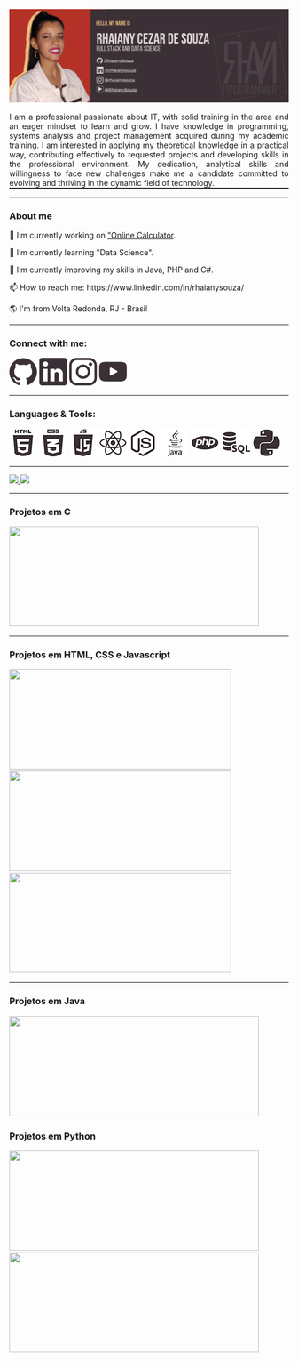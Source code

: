<!--
**RhaianySouza/RhaianySouza** is a ✨ _special_ ✨ repository because its `README.md` (this file) appears on your GitHub profile.

Here are some ideas to get you started:


-->
<div>
  <img src="IMAGE/RhaianySouza_Banner.png" alt="banner"/>
</div>

<p style="border-bottom: solid 3px #3A3035; text-align: justify;">
I am a professional passionate about IT, with solid training in the area and an eager mindset to learn and grow. I have knowledge in programming, systems analysis and project management acquired during my academic training. I am interested in applying my theoretical knowledge in a practical way, contributing effectively to requested projects and developing skills in the professional environment. My dedication, analytical skills and willingness to face new challenges make me a candidate committed to evolving and thriving in the dynamic field of technology.
</p><hr/>
<h3>About me</h3>
<p>🔭 I’m currently working on <a href="">"Online Calculator</a>.</p>
<p>🌱 I’m currently learning "Data Science".</p>
<p>🌱 I’m currently improving my skills in Java, PHP and C#.</p>
<p>📫 How to reach me: https://www.linkedin.com/in/rhaianysouza/</p>
<p>🌎 I'm from Volta Redonda, RJ - Brasil</p>
<hr/>
<h3>Connect with me:</h3>
<a href="https://github.com/RhaianySouza"><img src="IMAGE/github.png" alt="Rhaiany Cezar de Souza: Git Hub"/></a>
<a href="https://www.linkedin.com/in/rhaianysouza/"><img src="IMAGE/linkedin.png" alt="Rhaiany Cezar de Souza: Linkedin"/></a>
<a href="https://www.instagram.com/rhaianydesouza"><img src="IMAGE/instagram.png" alt="Rhaiany Cezar de Souza: Instagram"/></a>
<a href="https://www.youtube.com/@RhaianySouza"><img src="IMAGE/youtube.png" alt="Rhaiany Cezar de Souza: Youtube"/></a>
<hr/>
<h3>Languages & Tools:</h3>
<a href="https://github.com/RhaianySouza"><img src="IMAGE/html.png" alt=""></a>
<a href="https://github.com/RhaianySouza"><img src="IMAGE/css.png" alt=""></a>
<a href="https://github.com/RhaianySouza"><img src="IMAGE/javascript.png" alt=""></a>
<a href="https://github.com/RhaianySouza"><img src="IMAGE/react.png" alt=""></a>
<a href="https://github.com/RhaianySouza"><img src="IMAGE/nodejs.png" alt=""></a>
<a href="https://github.com/RhaianySouza"><img src="IMAGE/typescript.png" alt=""></a>
<a href="https://github.com/RhaianySouza"><img src="IMAGE/java.png" alt=""></a>
<a href="https://github.com/RhaianySouza"><img src="IMAGE/php.png" alt=""></a>
<a href="https://github.com/RhaianySouza"><img src="IMAGE/c#.png" alt=""></a>
<a href="https://github.com/RhaianySouza"><img src="IMAGE/sql.png" alt=""></a>
<a href="https://github.com/RhaianySouza"><img src="IMAGE/python.png" alt=""></a>

<hr/>

<div>
  <a href="https://github.com/RhaianySouza">
    <!--img width="300px" src="https://github-readme-stats.vercel.app/api?username=RhaianySouza&show_icons=true&theme=moltack&include_all_commits=False&count_private=true"/-->
    <img height="300px"src="http://github-profile-summary-cards.vercel.app/api/cards/stats?username=RhaianySouza&theme=moltack"/>
    <img height="300px" src="https://github-readme-stats.vercel.app/api/top-langs/?username=RhaianySouza&langs_count=16&theme=moltack"/>
  </a>
</div>

<hr/> 
<h3>Projetos em C</h3>
<a href="https://github.com/RhaianySouza/Programacao-em-C-Calculador">
  <img height="180em" width="450px" src="https://github-readme-stats.vercel.app/api/pin/?username=RhaianySouza&repo=Programacao-em-C-Calculadora&cache_seconds=86400&theme=moltack"/>
</a>
<hr/>

<h3>Projetos em HTML, CSS e Javascript</h3>
<a href="https://github.com/RhaianySouza/Calculadora">
  <img height="180em" width="400px" src="https://github-readme-stats.vercel.app/api/pin/?username=RhaianySouza&repo=Calculadora&cache_seconds=86400&theme=moltack"/>
</a>
<a href="https://github.com/RhaianySouza/widget">
  <img height="180em" width="400px" src="https://github-readme-stats.vercel.app/api/pin/?username=RhaianySouza&repo=widget&cache_seconds=86400&theme=moltack"/>
</a>
<a href="https://github.com/RhaianySouza/100dayscss.com">
  <img height="180em" width="400px" src="https://github-readme-stats.vercel.app/api/pin/?username=RhaianySouza&repo=100dayscss.com&cache_seconds=86400&theme=moltack"/>
</a>
<hr/>

<h3>Projetos em Java</h3>
<a href="https://github.com/RhaianySouza/Sistema-de-Gerenciamento-de-Arquivos-em-JAVA">
  <img height="180em" width="450px" src="https://github-readme-stats.vercel.app/api/pin/?username=RhaianySouza&repo=Sistema-de-Gerenciamento-de-Arquivos-em-JAVA&cache_seconds=86400&theme=moltack"/>
</a>

<h3>Projetos em Python</h3>
<a href="https://github.com/RhaianySouza/Gerenciamento_De_Banco_De_Dados-Python_MySQL">
  <img height="180em" width="450px" src="https://github-readme-stats.vercel.app/api/pin/?username=RhaianySouza&repo=Gerenciamento_De_Banco_De_Dados-Python_MySQL&cache_seconds=86400&theme=moltack"/>
</a>
<a href="https://https://github.com/RhaianySouza/Programacao-em-Python-Fila-Pilha-e-Lista">
  <img height="180em" width="450px" src="https://github-readme-stats.vercel.app/api/pin/?username=RhaianySouza&repo=Programacao-em-Python-Fila-Pilha-e-Lista&cache_seconds=86400&theme=moltack"/>
</a>

<div> 
</div>
